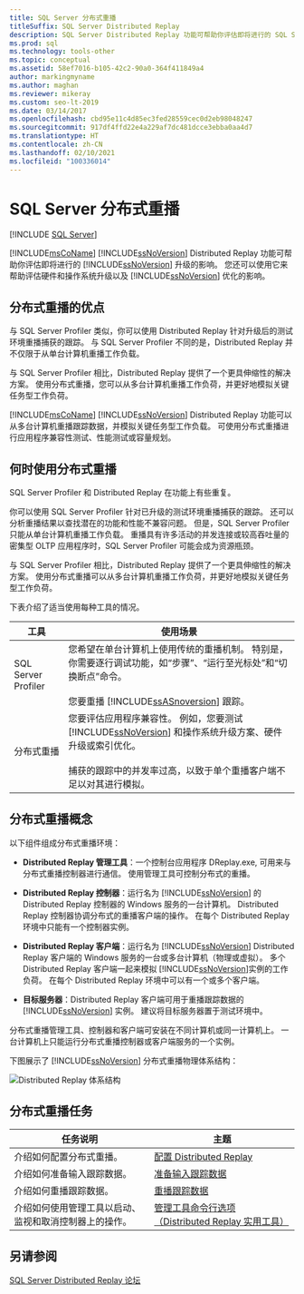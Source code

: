 ```yaml
---
title: SQL Server 分布式重播
titleSuffix: SQL Server Distributed Replay
description: SQL Server Distributed Replay 功能可帮助你评估即将进行的 SQL Server、硬件和操作系统升级以及 SQL Server 优化的影响。
ms.prod: sql
ms.technology: tools-other
ms.topic: conceptual
ms.assetid: 58ef7016-b105-42c2-90a0-364f411849a4
author: markingmyname
ms.author: maghan
ms.reviewer: mikeray
ms.custom: seo-lt-2019
ms.date: 03/14/2017
ms.openlocfilehash: cbd95e11c4d85ec3fed28559cec0d2eb98048247
ms.sourcegitcommit: 917df4ffd22e4a229af7dc481dcce3ebba0aa4d7
ms.translationtype: HT
ms.contentlocale: zh-CN
ms.lasthandoff: 02/10/2021
ms.locfileid: "100336014"
---
```

# <a name="sql-server-distributed-replay"></a>SQL Server 分布式重播

 [!INCLUDE [SQL Server](../../includes/applies-to-version/sqlserver.md)]

[!INCLUDE[msCoName](../../includes/msconame-md.md)] [!INCLUDE[ssNoVersion](../../includes/ssnoversion-md.md)] Distributed Replay 功能可帮助你评估即将进行的 [!INCLUDE[ssNoVersion](../../includes/ssnoversion-md.md)] 升级的影响。 您还可以使用它来帮助评估硬件和操作系统升级以及 [!INCLUDE[ssNoVersion](../../includes/ssnoversion-md.md)] 优化的影响。

## <a name="benefits-of-distributed-replay"></a>分布式重播的优点

与 SQL Server Profiler 类似，你可以使用 Distributed Replay 针对升级后的测试环境重播捕获的跟踪。 与 SQL Server Profiler 不同的是，Distributed Replay 并不仅限于从单台计算机重播工作负载。

与 SQL Server Profiler 相比，Distributed Replay 提供了一个更具伸缩性的解决方案。 使用分布式重播，您可以从多台计算机重播工作负荷，并更好地模拟关键任务型工作负荷。

[!INCLUDE[msCoName](../../includes/msconame-md.md)] [!INCLUDE[ssNoVersion](../../includes/ssnoversion-md.md)] Distributed Replay 功能可以从多台计算机重播跟踪数据，并模拟关键任务型工作负载。 可使用分布式重播进行应用程序兼容性测试、性能测试或容量规划。

## <a name="when-to-use-distributed-replay"></a>何时使用分布式重播

SQL Server Profiler 和 Distributed Replay 在功能上有些重复。

你可以使用 SQL Server Profiler 针对已升级的测试环境重播捕获的跟踪。 还可以分析重播结果以查找潜在的功能和性能不兼容问题。 但是，SQL Server Profiler 只能从单台计算机重播工作负载。 重播具有许多活动的并发连接或较高吞吐量的密集型 OLTP 应用程序时，SQL Server Profiler 可能会成为资源瓶颈。

与 SQL Server Profiler 相比，Distributed Replay 提供了一个更具伸缩性的解决方案。 使用分布式重播可以从多台计算机重播工作负荷，并更好地模拟关键任务型工作负荷。

下表介绍了适当使用每种工具的情况。

|工具|使用场景|
|----------|---------------|
| SQL Server Profiler | 您希望在单台计算机上使用传统的重播机制。 特别是，你需要逐行调试功能，如“步骤”、“运行至光标处”和“切换断点”命令。<br /><br /> 您要重播 [!INCLUDE[ssASnoversion](../../includes/ssasnoversion-md.md)] 跟踪。 |
| 分布式重播 |您要评估应用程序兼容性。 例如，您要测试 [!INCLUDE[ssNoVersion](../../includes/ssnoversion-md.md)] 和操作系统升级方案、硬件升级或索引优化。<br /><br /> 捕获的跟踪中的并发率过高，以致于单个重播客户端不足以对其进行模拟。|  

## <a name="distributed-replay-concepts"></a>分布式重播概念

以下组件组成分布式重播环境：  

- **Distributed Replay 管理工具**：一个控制台应用程序 DReplay.exe, 可用来与分布式重播控制器进行通信。 使用管理工具可控制分布式的重播。  

- **Distributed Replay 控制器**：运行名为 [!INCLUDE[ssNoVersion](../../includes/ssnoversion-md.md)] 的 Distributed Replay 控制器的 Windows 服务的一台计算机。 Distributed Replay 控制器协调分布式的重播客户端的操作。 在每个 Distributed Replay 环境中只能有一个控制器实例。  

- **Distributed Replay 客户端**：运行名为 [!INCLUDE[ssNoVersion](../../includes/ssnoversion-md.md)] Distributed Replay 客户端的 Windows 服务的一台或多台计算机（物理或虚拟）。 多个 Distributed Replay 客户端一起来模拟 [!INCLUDE[ssNoVersion](../../includes/ssnoversion-md.md)]实例的工作负荷。 在每个 Distributed Replay 环境中可以有一个或多个客户端。  

- **目标服务器**：Distributed Replay 客户端可用于重播跟踪数据的 [!INCLUDE[ssNoVersion](../../includes/ssnoversion-md.md)] 实例。 建议将目标服务器置于测试环境中。

分布式重播管理工具、控制器和客户端可安装在不同计算机或同一计算机上。 一台计算机上只能运行分布式重播控制器或客户端服务的一个实例。

下图展示了 [!INCLUDE[ssNoVersion](../../includes/ssnoversion-md.md)] 分布式重播物理体系结构：  

![Distributed Replay 体系结构](../../tools/distributed-replay/media/distributedreplayarch.gif "Distributed Replay 体系结构")  

## <a name="distributed-replay-tasks"></a>分布式重播任务

|任务说明|主题|  
|----------------------|-----------|  
| 介绍如何配置分布式重播。 | [配置 Distributed Replay](../../tools/distributed-replay/configure-distributed-replay.md) |
| 介绍如何准备输入跟踪数据。 | [准备输入跟踪数据](../../tools/distributed-replay/prepare-the-input-trace-data.md) |
| 介绍如何重播跟踪数据。 |[重播跟踪数据](../../tools/distributed-replay/replay-trace-data.md) | | 介绍如何查看分布式重播跟踪数据结果。 |[查看重播结果](../../tools/distributed-replay/review-the-replay-results.md)|
| 介绍如何使用管理工具以启动、监视和取消控制器上的操作。 | [管理工具命令行选项（Distributed Replay 实用工具）](../../tools/distributed-replay/administration-tool-command-line-options-distributed-replay-utility.md) |

## <a name="see-also"></a>另请参阅

[SQL Server Distributed Replay 论坛](https://social.technet.microsoft.com/Forums/sl/sqldru/)